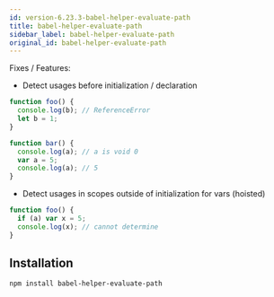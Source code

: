 ```yaml
---
id: version-6.23.3-babel-helper-evaluate-path
title: babel-helper-evaluate-path
sidebar_label: babel-helper-evaluate-path
original_id: babel-helper-evaluate-path
---
```


Fixes / Features:

+ Detect usages before initialization / declaration

```js
function foo() {
  console.log(b); // ReferenceError
  let b = 1;
}

function bar() {
  console.log(a); // a is void 0
  var a = 5;
  console.log(a); // 5
}
```

+ Detect usages in scopes outside of initialization for vars (hoisted)

```js
function foo() {
  if (a) var x = 5;
  console.log(x); // cannot determine
}
```

## Installation

```sh
npm install babel-helper-evaluate-path
```

